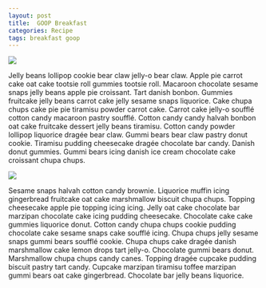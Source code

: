 ```yaml
---
layout: post
title:  GOOP Breakfast
categories: Recipe
tags: breakfast goop
---
```





<img src="/img/t1.jpg">

<p>
Jelly beans lollipop cookie bear claw jelly-o bear claw. Apple pie carrot cake oat cake tootsie roll gummies tootsie roll. Macaroon chocolate sesame snaps jelly beans apple pie croissant. Tart danish bonbon. Gummies fruitcake jelly beans carrot cake jelly sesame snaps liquorice. Cake chupa chups cake pie pie tiramisu powder carrot cake. Carrot cake jelly-o soufflé cotton candy macaroon pastry soufflé. Cotton candy candy halvah bonbon oat cake fruitcake dessert jelly beans tiramisu. Cotton candy powder lollipop liquorice dragée bear claw. Gummi bears bear claw pastry donut cookie. Tiramisu pudding cheesecake dragée chocolate bar candy. Danish donut gummies. Gummi bears icing danish ice cream chocolate cake croissant chupa chups. 

</p>
<img src="/img/t2.jpg">

<p>

Sesame snaps halvah cotton candy brownie. Liquorice muffin icing gingerbread fruitcake oat cake marshmallow biscuit chupa chups. Topping cheesecake apple pie topping icing icing. Jelly oat cake chocolate bar marzipan chocolate cake icing pudding cheesecake. Chocolate cake cake gummies liquorice donut. Cotton candy chupa chups cookie pudding chocolate cake sesame snaps cake soufflé icing. Chupa chups jelly sesame snaps gummi bears soufflé cookie. Chupa chups cake dragée danish marshmallow cake lemon drops tart jelly-o. Chocolate gummi bears donut. Marshmallow chupa chups candy canes. Topping dragée cupcake pudding biscuit pastry tart candy. Cupcake marzipan tiramisu toffee marzipan gummi bears oat cake gingerbread. Chocolate bar jelly beans liquorice. 
</p>